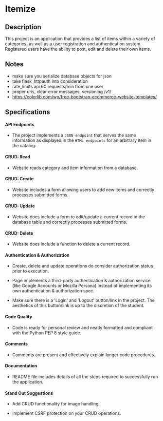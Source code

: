 # Itemize

## Description

This project is an application that provides a list of items within a variety of categories, as well as a user registration and authentication system. Registered users have the ability to post, edit and delete their own items.

## Notes

* make sure you serialize database objects for json
* take flask_httpauth into consideration
* rate_limits api 60 requests/min from one user
* proper uris, clear error messages, versioning /v1/
* https://colorlib.com/wp/free-bootstrap-ecommerce-website-templates/

## Specifications

#### API Endpoints

* The project implements a `JSON endpoint` that serves the same information as displayed in the `HTML endpoints` for an arbitrary item in the catalog.

#### CRUD: Read

* Website reads category and item information from a database.

#### CRUD: Create
* Website includes a form allowing users to add new items and correctly processes submitted forms.

#### CRUD: Update

* Website does include a form to edit/update a current record in the database table and correctly processes submitted forms.

#### CRUD: Delete

* Website does include a function to delete a current record.

#### Authentication & Authorization

* Create, delete and update operations do consider authorization status prior to execution.

* Page implements a third-party authentication & authorization service (like Google Accounts or Mozilla Persona) instead of implementing its own authentication & authorization spec.

* Make sure there is a 'Login' and 'Logout' button/link in the project. The aesthetics of this button/link is up to the discretion of the student.

#### Code Quality

* Code is ready for personal review and neatly formatted and compliant with the Python PEP 8 style guide.

#### Comments

* Comments are present and effectively explain longer code procedures.

#### Documentation

* README file includes details of all the steps required to successfully run the application.

#### Stand Out Suggestions

* Add CRUD functionality for image handling.

* Implement CSRF protection on your CRUD operations.